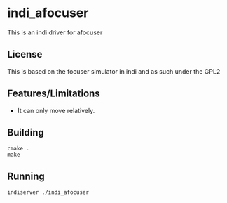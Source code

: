 # indi_afocuser

This is an indi driver for afocuser


## License

This is based on the focuser simulator in indi and as such under the GPL2


## Features/Limitations
  * It can only move relatively.


## Building

    cmake .
    make

## Running

    indiserver ./indi_afocuser
